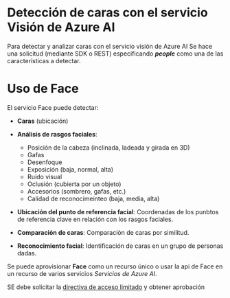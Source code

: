 # Detección de caras con el servicio Visión de Azure AI

Para detectar y analizar caras con el servicio visión de Azure AI Se hace una solicitud (mediante SDK o REST) especificando **_people_** como una de las características a detectar.

# Uso de Face

El servicio Face puede detectar: 

* **Caras** (ubicación)
* **Análisis de rasgos faciales**:
    - Posición de la cabeza (inclinada, ladeada y girada en 3D)
    - Gafas
    - Desenfoque
    - Exposición (baja, normal, alta)
    - Ruido visual
    - Oclusión (cubierta por un objeto)
    - Accesorios (sombrero, gafas, etc.)
    - Calidad de reconocimeinteo (baja, media, alta)

* **Ubicación del punto de referencia facial**: Coordenadas de los punbtos de referencia clave en relación con los rasgos faciales.
* **Comparación de caras**: Comparación de caras por similitud.
* **Reconocimiento facial**: Identificación de caras en un grupo de personas dadas.

Se puede aprovisionar **Face** como un recurso único o usar la api de Face en un recurso de varios servicios *Servicios de Azure AI*.

SE debe solicitar la [directiva de acceso limitado](https://learn.microsoft.com/en-us/azure/ai-services/cognitive-services-limited-access) y obtener aprobación
